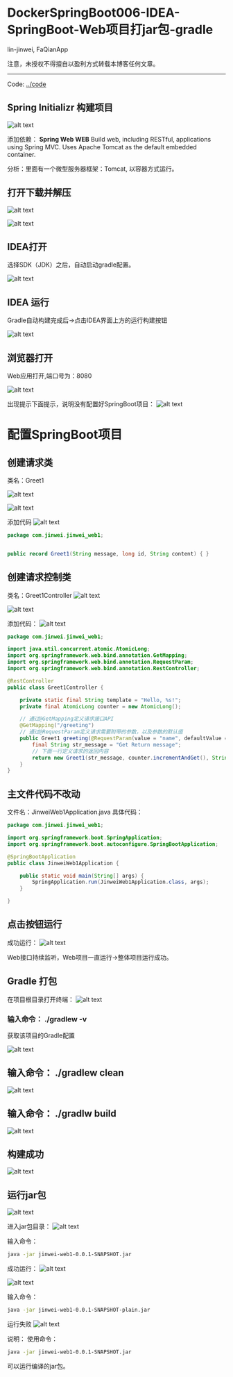# DockerSpringBoot006-IDEA-SpringBoot-Web项目打jar包-gradle 

lin-jinwei, FaQianApp

注意，未授权不得擅自以盈利方式转载本博客任何文章。

---

Code: [../code](../code)

## Spring Initializr 构建项目

![alt text](image-87.png)

添加依赖：
**Spring Web WEB**
Build web, including RESTful, applications using Spring MVC. Uses Apache Tomcat as the default embedded container.

分析：里面有一个微型服务器框架：Tomcat, 以容器方式运行。

## 打开下载并解压

![alt text](image-88.png)

![alt text](image-89.png)

## IDEA打开

选择SDK（JDK）之后，自动启动gradle配置。

![alt text](image-90.png)


## IDEA 运行
Gradle自动构建完成后->点击IDEA界面上方的运行构建按钮

![alt text](image-91.png)

## 浏览器打开
Web应用打开,端口号为：8080

![alt text](image-92.png)

出现提示下面提示，说明没有配置好SpringBoot项目：
![alt text](image-93.png)

# 配置SpringBoot项目

## 创建请求类

类名：Greet1

![alt text](image-94.png)

![alt text](image-95.png)

添加代码
![alt text](image-96.png)

```java
package com.jinwei.jinwei_web1;


public record Greet1(String message, long id, String content) { }
```

## 创建请求控制类

类名：Greet1Controller
![alt text](image-97.png)

![alt text](image-98.png)

添加代码：
![alt text](image-99.png)

```java
package com.jinwei.jinwei_web1;

import java.util.concurrent.atomic.AtomicLong;
import org.springframework.web.bind.annotation.GetMapping;
import org.springframework.web.bind.annotation.RequestParam;
import org.springframework.web.bind.annotation.RestController;

@RestController
public class Greet1Controller {

    private static final String template = "Hello, %s!";
    private final AtomicLong counter = new AtomicLong();

    // 通过@GetMapping定义请求接口API
    @GetMapping("/greeting")
    // 通过@RequestParam定义请求需要附带的参数，以及参数的默认值
    public Greet1 greeting(@RequestParam(value = "name", defaultValue = "World") String name) {
        final String str_message = "Get Return message";
        // 下面一行定义请求的返回内容
        return new Greet1(str_message, counter.incrementAndGet(), String.format(template, name));
    }
}
```

## 主文件代码不改动
文件名：JinweiWeb1Application.java
具体代码：
```java
package com.jinwei.jinwei_web1;

import org.springframework.boot.SpringApplication;
import org.springframework.boot.autoconfigure.SpringBootApplication;

@SpringBootApplication
public class JinweiWeb1Application {

	public static void main(String[] args) {
		SpringApplication.run(JinweiWeb1Application.class, args);
	}

}

```

## 点击按钮运行

成功运行：
![alt text](image-100.png)

Web接口持续监听，Web项目一直运行->整体项目运行成功。

## Gradle 打包

在项目根目录打开终端：
![alt text](image-101.png)

### 输入命令： ./gradlew -v

获取该项目的Gradle配置

![alt text](image-103.png)

## 输入命令： ./gradlew clean

![alt text](image-104.png)

## 输入命令： ./gradlw build
![alt text](image-105.png)


## 构建成功
![alt text](image-106.png)


## 运行jar包
![alt text](image-107.png)

进入jar包目录：
![alt text](image-108.png)

输入命令：
```bash
java -jar jinwei-web1-0.0.1-SNAPSHOT.jar
```
成功运行：
![alt text](image-109.png)

![alt text](image-110.png)

输入命令：
```bash
java -jar jinwei-web1-0.0.1-SNAPSHOT-plain.jar 
```

运行失败
![alt text](image-111.png)

说明： 
使用命令：
```bash
java -jar jinwei-web1-0.0.1-SNAPSHOT.jar
```
可以运行编译的jar包。






